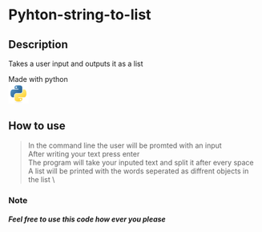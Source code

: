 # Pyhton-string-to-list
## Description

Takes a user input and outputs it as a list


Made with python \
<a href="https://www.python.org" target="_blank" rel="noreferrer"> <img src="https://raw.githubusercontent.com/devicons/devicon/master/icons/python/python-original.svg" alt="python" width="40" height="40"/> </a>


## How to use
> In the command line the user will be promted with an input \
> After writing your text press enter \
> The program will take your inputed text and split it after every space \
> A list will be printed with the words seperated as diffrent objects in the list \


### Note 
##### Feel free to use this code how ever you please 


